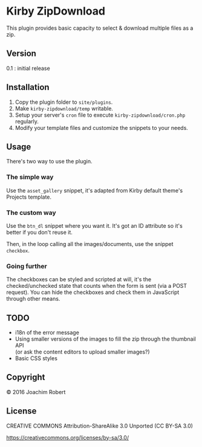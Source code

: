 # Kirby ZipDownload

This plugin provides basic capacity to select & download multiple files as a zip.

## Version

0.1 : initial release

## Installation

1. Copy the plugin folder to `site/plugins`.
2. Make `kirby-zipdownload/temp` writable.
3. Setup your server's `cron` file to execute `kirby-zipdownload/cron.php` regularly.
4. Modify your template files and customize the snippets to your needs.

## Usage

There's two way to use the plugin.

### The simple way

Use the `asset_gallery` snippet, it's adapted from Kirby default theme's Projects template.

### The custom way

Use the `btn_dl` snippet where you want it. It's got an ID attribute so it's better if you don't reuse it.    

Then, in the loop calling all the images/documents, use the snippet `checkbox`.

### Going further

The checkboxes can be styled and scripted at will, it's the checked/unchecked state that counts when the form is sent (via a POST request). You can hide the checkboxes and check them in JavaScript through other means.

## TODO

- i18n of the error message
- Using smaller versions of the images to fill the zip through the thumbnail API        
  (or ask the content editors to upload smaller images?)
- Basic CSS styles

## Copyright

© 2016 Joachim Robert

## License

CREATIVE COMMONS Attribution-ShareAlike 3.0 Unported (CC BY-SA 3.0)

https://creativecommons.org/licenses/by-sa/3.0/

